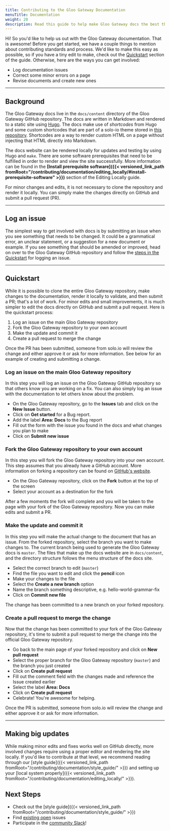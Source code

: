 ```yaml
---
title: Contributing to the Gloo Gateway Documentation
menuTitle: Documentation
weight: 20
description: Read this guide to help make Gloo Gateway docs the best they can be!
---
```


Hi! So you'd like to help us out with the Gloo Gateway documentation. That is awesome! Before you get started, we have a couple things to mention about contributing standards and process. We'd like to make this easy as possible, so if you have a tiny edit to make, check out the [Quickstart](#quickstart) section of the guide. Otherwise, here are the ways you can get involved:

* Log documentation issues
* Correct some minor errors on a page
* Revise documents and create new ones

---

## Background

The Gloo Gateway docs live in the `docs/content` directory of the Gloo Gateway GitHub repository. The docs are written in Markdown and rendered to a static site using [Hugo](https://gohugo.io/). The docs make use of *shortcodes* from Hugo and some custom shortcodes that are part of a solo-io theme stored in [this repository](https://github.com/solo-io/hugo-theme-soloio). Shortcodes are a way to render custom HTML on a page without injecting that HTML directly into Markdown.

The docs website can be rendered locally for updates and testing by using Hugo and `make`. There are some software prerequisites that need to be fulfilled in order to render and view the site successfully. More information can be found in the **[Install prerequisite software]({{< versioned_link_path fromRoot="/contributing/documentation/editing_locally/#install-prerequisite-software" >}})** section of the Editing Locally guide.

For minor changes and edits, it is not necessary to clone the repository and render it locally. You can simply make the changes directly on GitHub and submit a pull request (PR).

---

## Log an issue

The simplest way to get involved with docs is by submitting an issue when you see something that needs to be changed. It could be a grammatical error, an unclear statement, or a suggestion for a new document or example. If you see something that should be amended or improved, head on over to the Gloo Gateway GitHub repository and follow the [steps in the Quickstart](#log-an-issue-on-the-main-gloo-edge-repository) for logging an issue.

---

## Quickstart

While it is possible to clone the entire Gloo Gateway repository, make changes to the documentation, render it locally to validate, and then submit a PR; that's a lot of work. For minor edits and small improvements, it is much simpler to edit the docs directly on GitHub and submit a pull request. Here is the quickstart process:

1. Log an issue on the main Gloo Gateway repository 
2. Fork the Gloo Gateway repository to your own account
3. Make the update and commit it
4. Create a pull request to merge the change

Once the PR has been submitted, someone from solo.io will review the change and either approve it or ask for more information. See below for an example of creating and submitting a change.

### Log an issue on the main Gloo Gateway repository  

In this step you will log an issue on the Gloo Gateway GitHub repository so that others know you are working on a fix. You can also simply log an issue with the documentation to let others know about the problem.

* On the Gloo Gateway repository, go to the **Issues** tab and click on the **New Issue** button.
* Click on **Get started** for a Bug report.
* Add the label **Area: Docs** to the Bug report
* Fill out the form with the issue you found in the docs and what changes you plan to make
* Click on **Submit new issue**

### Fork the Gloo Gateway repository to your own account

In this step you will fork the Gloo Gateway repository into your own account. This step assumes that you already have a GitHub account. More information on forking a repository can be found on [GitHub's website](https://guides.github.com/activities/forking/).

* On the Gloo Gateway repository, click on the **Fork** button at the top of the screen
* Select your account as a destination for the fork

After a few moments the fork will complete and you will be taken to the page with your fork of the Gloo Gateway repository. Now you can make edits and submit a PR.

### Make the update and commit it

In this step you will make the actual change to the document that has an issue. From the forked repository, select the branch you want to make changes to. The current branch being used to generate the Gloo Gateway docs is `master`. The files that make up the docs website are in `docs/content`, and the directory structure follows the menu structure of the docs site.

* Select the correct branch to edit (`master`)
* Find the file you want to edit and click the **pencil** icon
* Make your changes to the file
* Select the **Create a new branch** option
* Name the branch something descriptive, e.g. hello-world-grammar-fix
* Click on **Commit new file**

The change has been committed to a new branch on your forked repository.

### Create a pull request to merge the change

Now that the change has been committed to your fork of the Gloo Gateway repository, it's time to submit a pull request to merge the change into the official Gloo Gateway repository.

* Go back to the main page of your forked repository and click on **New pull request**
* Select the proper branch for the Gloo Gateway repository (`master`) and the branch you just created
* Click on **Create pull request**
* Fill out the comment field with the changes made and reference the Issue created earlier
* Select the label **Area: Docs**
* Click on **Create pull request**
* Celebrate! You're awesome for helping.

Once the PR is submitted, someone from solo.io will review the change and either approve it or ask for more information.

---

## Making big updates

While making minor edits and fixes works well on GitHub directly, more involved changes require using a proper editor and rendering the site locally. If you'd like to contribute at that level, we recommend reading through our [style guide]({{< versioned_link_path fromRoot="/contributing/documentation/style_guide/" >}}) and setting up your [local system properly]({{< versioned_link_path fromRoot="/contributing/documentation/editing_locally/" >}}).

## Next Steps

- Check out the [style guide]({{< versioned_link_path fromRoot="/contributing/documentation/style_guide/" >}})
- Find [existing open](https://github.com/solo-io/gloo/labels/Area%3A%20Docs) issues
- Participate in the [community Slack](https://slack.solo.io/)!

